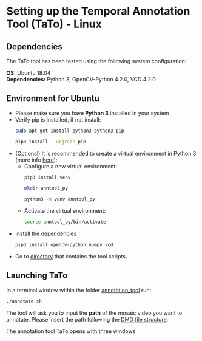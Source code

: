 # Setting up the Temporal Annotation Tool (TaTo) - Linux

## Dependencies
The TaTo tool has been tested using the following system configuration:

**OS:**           Ubuntu 18.04 <br>
**Dependencies:** Python 3, OpenCV-Python 4.2.0, VCD 4.2.0                        

## Environment for Ubuntu
- Please make sure you have **Python 3** installed in your system
- Verify pip is installed, if not install:
  ```bash
  sudo apt-get install python3 python3-pip
  ```
  ```bash
  pip3 install --upgrade pip
  ```
- (Optional) It is recommended to create a virtual environment in Python 3 (more info [here](https://packaging.python.org/guides/installing-using-pip-and-virtual-environments/)):
  - Configure a new virtual environment:
    ```bash
    pip3 install venv
    ```
    ```bash
    mkdir anntool_py
    ```
    ```bash
    python3 -m venv anntool_py
    ```
  - Activate the virtual environment:
    ```bash
    source anntool_py/bin/activate
    ```
- Install the dependencies
  ``` bash
  pip3 install opencv-python numpy vcd
  ```
- Go to [directory](../annotation-tool) that contains the tool scripts.

## Launching TaTo
In a terminal window within the folder [annotation_tool](../annotation-tool) run:

```bash
./annotate.sh
```

The tool will ask you to input the **path** of the mosaic video you want to annotate. Please insert the path following the [DMD file structure](../docs/dmd_file_struct.md).

The annotation tool TaTo opens with three windows
